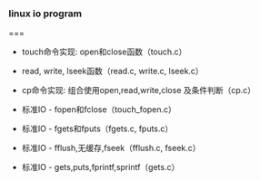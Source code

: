 ### linux io program
===
* touch命令实现: open和close函数（touch.c）

* read, write, lseek函数（read.c, write.c, lseek.c）

* cp命令实现: 组合使用open,read,write,close 及条件判断（cp.c）

* 标准IO - fopen和fclose（touch_fopen.c）

* 标准IO - fgets和fputs（fgets.c, fputs.c）

* 标准IO - fflush,无缓存,fseek（fflush.c, fseek.c）

* 标准IO - gets,puts,fprintf,sprintf（gets.c）
